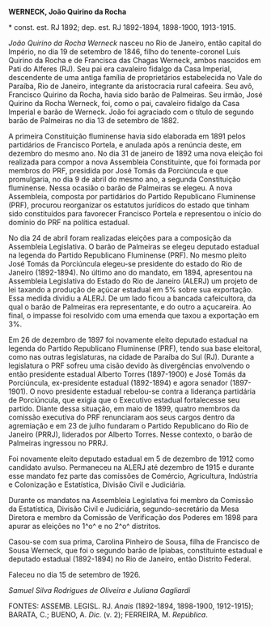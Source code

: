 **WERNECK, João Quirino da Rocha**

\* const. est. RJ 1892; dep. est. RJ 1892-1894, 1898-1900, 1913-1915.

*João Quirino da Rocha Werneck* nasceu no Rio de Janeiro, então capital
do Império, no dia 19 de setembro de 1846, filho do tenente-coronel Luís
Quirino da Rocha e de Francisca das Chagas Werneck, ambos nascidos em
Pati do Alferes (RJ). Seu pai era cavaleiro fidalgo da Casa Imperial,
descendente de uma antiga família de proprietários estabelecida no Vale
do Paraíba, Rio de Janeiro, integrante da aristocracia rural cafeeira.
Seu avô, Francisco Quirino da Rocha, havia sido barão de Palmeiras. Seu
irmão, José Quirino da Rocha Werneck, foi, como o pai, cavaleiro fidalgo
da Casa Imperial e barão de Werneck. João foi agraciado com o título de
segundo barão de Palmeiras no dia 13 de setembro de 1882.

A primeira Constituição fluminense havia sido elaborada em 1891 pelos
partidários de Francisco Portela, e anulada após a renúncia deste, em
dezembro do mesmo ano. No dia 31 de janeiro de 1892 uma nova eleição foi
realizada para compor a nova Assembleia Constituinte, que foi formada
por membros do PRF, presidida por José Tomás da Porciúncula e que
promulgaria, no dia 9 de abril do mesmo ano, a segunda Constituição
fluminense. Nessa ocasião o barão de Palmeiras se elegeu. A nova
Assembleia, composta por partidários do Partido Republicano Fluminense
(PRF), procurou reorganizar os estatutos jurídicos do estado que tinham
sido constituídos para favorecer Francisco Portela e representou o
início do domínio do PRF na política estadual.

No dia 24 de abril foram realizadas eleições para a composição da
Assembleia Legislativa. O barão de Palmeiras se elegeu deputado estadual
na legenda do Partido Republicano Fluminense (PRF). No mesmo pleito José
Tomás da Porciúncula elegeu-se presidente do estado do Rio de Janeiro
(1892-1894). No último ano do mandato, em 1894, apresentou na Assembleia
Legislativa do Estado do Rio de Janeiro (ALERJ) um projeto de lei
taxando a produção de açúcar estadual em 5% sobre sua exportação. Essa
medida dividiu a ALERJ. De um lado ficou a bancada cafeicultora, da qual
o barão de Palmeiras era representante, e do outro a açucareira. Ao
final, o impasse foi resolvido com uma emenda que taxou a exportação em
3%.

Em 26 de dezembro de 1897 foi novamente eleito deputado estadual na
legenda do Partido Republicano Fluminense (PRF), tendo sua base
eleitoral, como nas outras legislaturas, na cidade de Paraíba do Sul
(RJ). Durante a legislatura o PRF sofreu uma cisão devido às
divergências envolvendo o então presidente estadual Alberto Torres
(1897-1900) e José Tomás da Porciúncula, ex-presidente estadual
(1892-1894) e agora senador (1897-1901). O novo presidente estadual
rebelou-se contra a liderança partidária de Porciúncula, que exigia que
o Executivo estadual fortalecesse seu partido. Diante dessa situação, em
maio de 1899, quatro membros da comissão executiva do PRF renunciaram
aos seus cargos dentro da agremiação e em 23 de julho fundaram o Partido
Republicano do Rio de Janeiro (PRRJ), liderados por Alberto Torres.
Nesse contexto, o barão de Palmeiras ingressou no PRRJ.

Foi novamente eleito deputado estadual em 5 de dezembro de 1912 como
candidato avulso. Permaneceu na ALERJ até dezembro de 1915 e durante
esse mandato fez parte das comissões de Comércio, Agricultura, Indústria
e Colonização e Estatística, Divisão Civil e Judiciária.

Durante os mandatos na Assembleia Legislativa foi membro da Comissão da
Estatística, Divisão Civil e Judiciária, segundo-secretário da Mesa
Diretora e membro da Comissão de Verificação dos Poderes em 1898 para
apurar as eleições no 1^o^ e no 2^o^ distritos.

Casou-se com sua prima, Carolina Pinheiro de Sousa, filha de Francisco
de Sousa Werneck, que foi o segundo barão de Ipiabas, constituinte
estadual e deputado estadual (1892-1894) no Rio de Janeiro, então
Distrito Federal.

Faleceu no dia 15 de setembro de 1926.

*Samuel Silva Rodrigues de Oliveira e Juliana Gagliardi*

FONTES: ASSEMB. LEGISL. RJ. *Anais* (1892-1894, 1898-1900, 1912-1915);
BARATA, C.; BUENO, A. *Dic.* (v. 2); FERREIRA, M. *República*.
